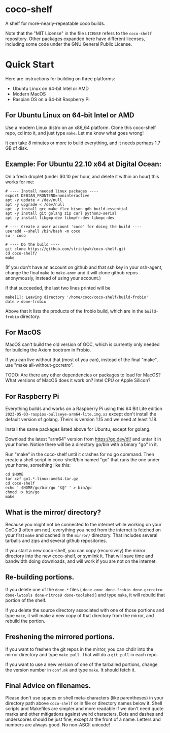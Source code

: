 # coco-shelf
A shelf for more-nearly-repeatable coco builds.

Note that the "MIT License" in the file `LICENSE` refers to the
`coco-shelf` repository.  Other packages expanded here have different
licenses, including some code under the GNU General Public License.

# Quick Start

Here are instructions for building on three platforms:
   * Ubuntu Linux on 64-bit Intel or AMD
   * Modern MacOS
   * Raspian OS on a 64-bit Raspberry Pi

## For Ubuntu Linux on 64-bit Intel or AMD
Use a modern Linux distro on an x86_64 platform.
Clone this coco-shelf repo, cd into it, and
just type `make`.  Let me know what goes wrong!

It can take 8 minutes or more to build everything,
and it needs perhaps 1.7 GB of disk.

## Example: For Ubuntu 22.10 x64 at Digital Ocean:
On a fresh droplet (under $0.10 per hour, and delete it
within an hour) this works for me:

```
# ---- Install needed linux packages ----
export DEBIAN_FRONTEND=noninteractive
apt -y update < /dev/null
apt -y upgrade < /dev/null
apt -y install gcc make flex bison gdb build-essential
apt -y install git golang zip curl python3-serial
apt -y install libgmp-dev libmpfr-dev libmpc-dev

# ---- Create a user account 'coco' for doing the build ----
useradd --shell /bin/bash -m coco
su - coco

# ---- Do the build ----
git clone https://github.com/strickyak/coco-shelf.git
cd coco-shelf/
make
```

(If you don't have an account on github and that ssh key in your
ssh-agent, change the final `make` to `make-anon` and it will
clone github repos anonymously, instead of using your account.)

If that succeeded, the last two lines printed will be
```
make[1]: Leaving directory '/home/coco/coco-shelf/build-frobio'
date > done-frobio
```

Above that it lists the products of the frobio build,
which are in the `build-frobio` directory.

## For MacOS

MacOS can't build the old version of GCC, which is currently
only needed for building the Axiom bootrom in Frobio.

If you can live without that (most of you can),
instead of the final "make", use "make all-without-gccretro".

TODO: Are there any other dependencies or packages to load
for MacOS?  What versions of MacOS does it work on?
Intel CPU or Apple Silicon?

## For Raspberry Pi

Everything builds and works on a Raspberry Pi using
this 64 Bit Lite edition
`2023-05-03-raspios-bullseye-arm64-lite.img.xz`
except don't install the default version of golang.
Theirs is version 1.15 and we need at least 1.18.

Install the same packages listed above for Ubuntu,
except for golang.

Download the latest "arm64" version from https://go.dev/dl/
and untar it in your home.  Notice there will be a
directory go/bin with a binary "go" in it.

Run "make" in the coco-shelf until it crashes for no
go command.  Then create a shell script in coco-shelf/bin
named "go" that runs the one under your home, something
like this:

```
cd $HOME
tar xzf go1.*.linux-amd64.tar.gz
cd coco-shelf
echo ' $HOME/go/bin/go "$@" ' > bin/go
chmod +x bin/go
make
```

## What is the mirror/ directory?

Because you might not be connected to the internet while working on
your CoCo (I often am not), everything you need from the internet is
fetched on your first `make` and cached in the `mirror/` directory.
That includes several tarballs and zips and several github repositories.

If you start a new coco-shelf, you can copy (recursively) the mirror
directory into the new coco-shelf, or symlink it.  That will save time and
bandwidth doing downloads, and will work if you are not on the internet.

## Re-building portions.

If you delete one of the `done-*` files
( `done-cmoc done-frobio done-gccretro done-lwtools done-nitros9 done-toolshed` )
and type `make`, it will rebuild that portion of the shelf.

If you delete the source directory associated with one of those portions
and type `make`, it will make a new copy of that directory from the
mirror, and rebuild the portion.

## Freshening the mirrored portions.

If you want to freshen the git repos in the mirror, you can chdir into
the mirror directory and type `make pull`.  That will do a `git pull`
in each repo.

If you want to use a new version of one of the tarballed portions, change
the version number in `conf.mk` and type `make`.  It should fetch it.

## Final Advice on filenames.

Please don't use spaces or shell meta-characters (like parentheses)
in your directory path above `coco-shelf` or in file or directory names
below it.  Shell scripts and Makefiles are simpler and more readable if we
don't need quote marks and other mitigations against weird characters.
Dots and dashes and underscores should be just fine, except at the front
of a name.  Letters and numbers are always good.  No non-ASCII unicode!
